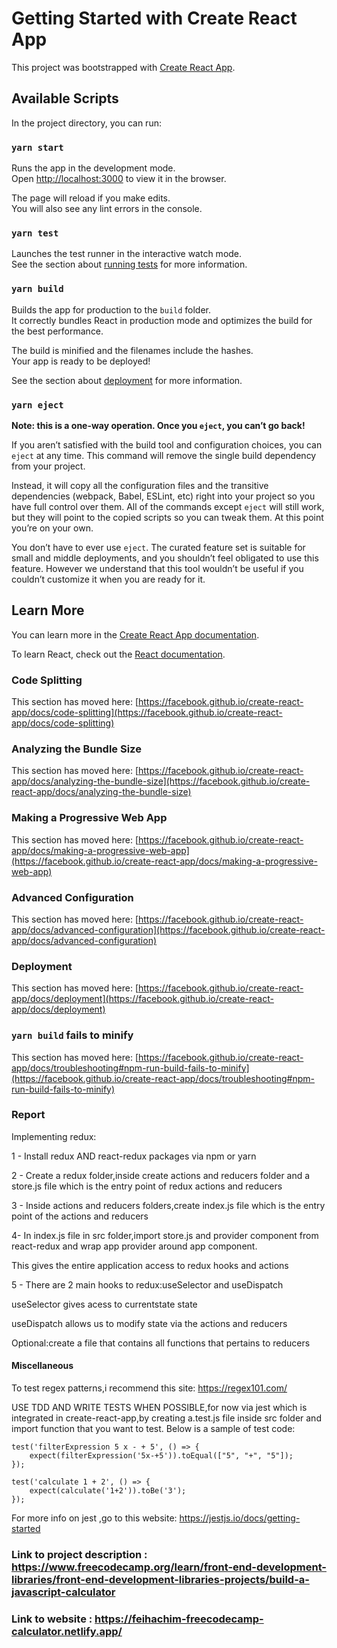 # Getting Started with Create React App

This project was bootstrapped with [Create React App](https://github.com/facebook/create-react-app).

## Available Scripts

In the project directory, you can run:

### `yarn start`

Runs the app in the development mode.\
Open [http://localhost:3000](http://localhost:3000) to view it in the browser.

The page will reload if you make edits.\
You will also see any lint errors in the console.

### `yarn test`

Launches the test runner in the interactive watch mode.\
See the section about [running tests](https://facebook.github.io/create-react-app/docs/running-tests) for more information.

### `yarn build`

Builds the app for production to the `build` folder.\
It correctly bundles React in production mode and optimizes the build for the best performance.

The build is minified and the filenames include the hashes.\
Your app is ready to be deployed!

See the section about [deployment](https://facebook.github.io/create-react-app/docs/deployment) for more information.

### `yarn eject`

**Note: this is a one-way operation. Once you `eject`, you can’t go back!**

If you aren’t satisfied with the build tool and configuration choices, you can `eject` at any time. This command will remove the single build dependency from your project.

Instead, it will copy all the configuration files and the transitive dependencies (webpack, Babel, ESLint, etc) right into your project so you have full control over them. All of the commands except `eject` will still work, but they will point to the copied scripts so you can tweak them. At this point you’re on your own.

You don’t have to ever use `eject`. The curated feature set is suitable for small and middle deployments, and you shouldn’t feel obligated to use this feature. However we understand that this tool wouldn’t be useful if you couldn’t customize it when you are ready for it.

## Learn More

You can learn more in the [Create React App documentation](https://facebook.github.io/create-react-app/docs/getting-started).

To learn React, check out the [React documentation](https://reactjs.org/).

### Code Splitting

This section has moved here: [https://facebook.github.io/create-react-app/docs/code-splitting](https://facebook.github.io/create-react-app/docs/code-splitting)

### Analyzing the Bundle Size

This section has moved here: [https://facebook.github.io/create-react-app/docs/analyzing-the-bundle-size](https://facebook.github.io/create-react-app/docs/analyzing-the-bundle-size)

### Making a Progressive Web App

This section has moved here: [https://facebook.github.io/create-react-app/docs/making-a-progressive-web-app](https://facebook.github.io/create-react-app/docs/making-a-progressive-web-app)

### Advanced Configuration

This section has moved here: [https://facebook.github.io/create-react-app/docs/advanced-configuration](https://facebook.github.io/create-react-app/docs/advanced-configuration)

### Deployment

This section has moved here: [https://facebook.github.io/create-react-app/docs/deployment](https://facebook.github.io/create-react-app/docs/deployment)

### `yarn build` fails to minify

This section has moved here: [https://facebook.github.io/create-react-app/docs/troubleshooting#npm-run-build-fails-to-minify](https://facebook.github.io/create-react-app/docs/troubleshooting#npm-run-build-fails-to-minify)

### Report

Implementing redux:

1 - Install redux AND react-redux packages via npm or yarn

2 - Create a redux folder,inside create actions and reducers folder and a store.js file which is the entry point of redux actions and reducers

3 - Inside actions and reducers folders,create index.js file which is the entry point of the actions and reducers

4- In index.js file in src folder,import store.js and provider component from react-redux and wrap app provider around app component.

This gives the entire application access to redux hooks and actions

5 - There are 2 main hooks to redux:useSelector and useDispatch

useSelector gives acess to currentstate state

useDispatch allows us to modify state via the actions and reducers

Optional:create a file that contains all functions that pertains to reducers

#### Miscellaneous

To test regex patterns,i recommend this site: https://regex101.com/

USE TDD AND WRITE TESTS WHEN POSSIBLE,for now via jest which is integrated in create-react-app,by creating a.test.js file inside src folder
and import function that you want to test.
Below is a sample of test code:

```
test('filterExpression 5 x - + 5', () => {
    expect(filterExpression('5x-+5')).toEqual(["5", "+", "5"]);
});

test('calculate 1 + 2', () => {
    expect(calculate('1+2')).toBe('3');
});
```

For more info on jest ,go to this website: https://jestjs.io/docs/getting-started

### Link to project description : https://www.freecodecamp.org/learn/front-end-development-libraries/front-end-development-libraries-projects/build-a-javascript-calculator

### Link to website : https://feihachim-freecodecamp-calculator.netlify.app/
